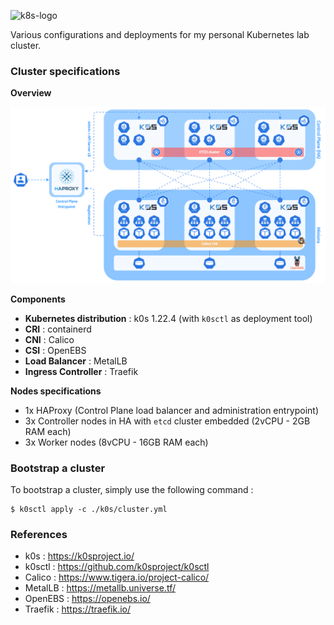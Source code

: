 <p><img src="https://upload.wikimedia.org/wikipedia/commons/thumb/6/67/Kubernetes_logo.svg/2560px-Kubernetes_logo.svg.png" alt="k8s-logo" title="k8s" align="top" height=100 /></p>

Various configurations and deployments for my personal Kubernetes lab cluster.

### Cluster specifications

**Overview**

![My Kubernetes cluster](docs/cluster.png)

**Components**

  - **Kubernetes distribution** : k0s 1.22.4 (with `k0sctl` as deployment tool)
  - **CRI** : containerd
  - **CNI** : Calico
  - **CSI** : OpenEBS
  - **Load Balancer** : MetalLB
  - **Ingress Controller** : Traefik

**Nodes specifications**

  - 1x HAProxy (Control Plane load balancer and administration entrypoint)
  - 3x Controller nodes in HA with `etcd` cluster embedded (2vCPU - 2GB RAM each)
  - 3x Worker nodes (8vCPU - 16GB RAM each)

### Bootstrap a cluster

To bootstrap a cluster, simply use the following command :

```shell
$ k0sctl apply -c ./k0s/cluster.yml
```

### References

- k0s : https://k0sproject.io/
- k0sctl : https://github.com/k0sproject/k0sctl
- Calico : https://www.tigera.io/project-calico/
- MetalLB : https://metallb.universe.tf/
- OpenEBS : https://openebs.io/
- Traefik : https://traefik.io/
